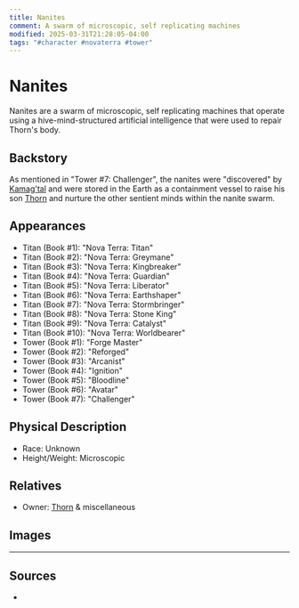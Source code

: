 ```yaml
---
title: Nanites
comment: A swarm of microscopic, self replicating machines
modified: 2025-03-31T21:28:05-04:00
tags: "#character #novaterra #tower"
---
```

# Nanites

Nanites are a swarm of microscopic, self replicating machines that operate using a hive-mind-structured artificial intelligence that were used to repair Thorn's body.

## Backstory

As mentioned in "Tower #7: Challenger", the nanites were "discovered" by [Kamag'tal](Kamag'tal.md) and were stored in the Earth as a containment vessel to raise his son [Thorn](Thorn.md) and nurture the other sentient minds within the nanite swarm.

## Appearances

- Titan (Book #1): "Nova Terra: Titan"
- Titan (Book #2): "Nova Terra: Greymane"
- Titan (Book #3): "Nova Terra: Kingbreaker"
- Titan (Book #4): "Nova Terra: Guardian"
- Titan (Book #5): "Nova Terra: Liberator"
- Titan (Book #6): "Nova Terra: Earthshaper"
- Titan (Book #7): "Nova Terra: Stormbringer"
- Titan (Book #8): "Nova Terra: Stone King"
- Titan (Book #9): "Nova Terra: Catalyst"
- Titan (Book #10): "Nova Terra: Worldbearer"
- Tower (Book #1): "Forge Master"
- Tower (Book #2): "Reforged"
- Tower (Book #3): "Arcanist"
- Tower (Book #4): "Ignition"
- Tower (Book #5): "Bloodline"
- Tower (Book #6): "Avatar"
- Tower (Book #7): "Challenger"

## Physical Description

- Race: Unknown
- Height/Weight: Microscopic

## Relatives

- Owner: [Thorn](Thorn.md) & miscellaneous

## Images

---
## Sources
- 